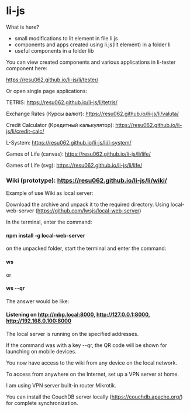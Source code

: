 # li-js

What is here?
  - small modifications to lit element in file li.js
  - components and apps created using li.js(lit element) in a folder li
  - useful components in a folder lib


You can view created components and various applications in li-tester component here: 

https://resu062.github.io/li-js/li/tester/

Or open single page applications:

TETRIS: https://resu062.github.io/li-js/li/tetris/

Exchange Rates (Курсы валют): https://resu062.github.io/li-js/li/valuta/

Credit Calculator (Кредитный калькулятор): https://resu062.github.io/li-js/li/credit-calc/

L-System: https://resu062.github.io/li-js/li/l-system/

Games of Life (canvas): https://resu062.github.io/li-js/li/life/

Games of Life (svg): https://resu062.github.io/li-js/li/life/

### Wiki (prototype): https://resu062.github.io/li-js/li/wiki/

Example of use Wiki as local server:

Download the archive and unpack it to the required directory.
Using local-web-server (https://github.com/lwsjs/local-web-server)

In the terminal, enter the command: 
#### npm install -g local-web-server
on the unpacked folder, start the terminal and enter the command:
#### ws
or 
#### ws --qr
The answer would be like:
#### Listening on http://mbp.local:8000, http://127.0.0.1:8000, http://192.168.0.100:8000
The local server is running on the specified addresses.

If the command was with a key --qr, the QR code will be shown for launching on mobile devices.

You now have access to the wiki from any device on the local network.

To access from anywhere on the Internet, set up a VPN server at home.

I am using VPN server built-in router Mikrotik.

You can install the CouchDB server locally (https://couchdb.apache.org/) for complete synchronization.

